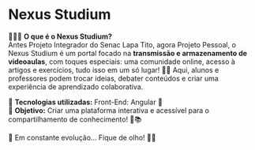 # Nexus Studium

👨‍💻💡 **O que é o Nexus Studium?**  
Antes Projeto Integrador do Senac Lapa Tito, agora Projeto Pessoal, o Nexus Studium é um portal focado na **transmissão e armazenamento de videoaulas**, com toques especiais: uma comunidade online, acesso à artigos e exercícios, tudo isso em um só lugar! 💬✨ Aqui, alunos e professores podem trocar ideias, debater conteúdos e criar uma experiência de aprendizado colaborativa.  
 
📌 **Tecnologias utilizadas:** Front-End: Angular 🎨  
🎯 **Objetivo:** Criar uma plataforma interativa e acessível para o compartilhamento de conhecimento! 🚀📚  
 
🔧 Em constante evolução... Fique de olho! 👀🔥
